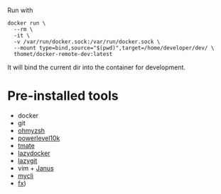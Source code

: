 Run with

```
docker run \
  --rm \
  -it \
  -v /var/run/docker.sock:/var/run/docker.sock \
  --mount type=bind,source="$(pwd)",target=/home/developer/dev/ \
  thomet/docker-remote-dev:latest
```

It will bind the current dir into the container for development.

# Pre-installed tools

- docker
- git
- [ohmyzsh](https://github.com/ohmyzsh/ohmyzsh)
- [powerlevel10k](https://github.com/romkatv/powerlevel10k)
- [tmate](https://tmate.io/)
- [lazydocker](https://github.com/jesseduffield/lazydocker)
- [lazygit](https://github.com/jesseduffield/lazygit)
- vim + [Janus](https://github.com/carlhuda/janus)
- [mycli](https://www.mycli.net/)
- [fx](https://github.com/antonmedv/fx))

